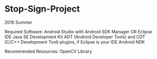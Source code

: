 # Stop-Sign-Project
2016 Summer

Required Software:
Android Studio with Android SDK Manager OR Eclipse IDE
Java SE Development Kit
ADT (Android Developer Tools) and CDT (C/C++ Development Tool) plugins, if Eclipse is your IDE
Android NDK

Recommended Resources:
OpenCV Library




